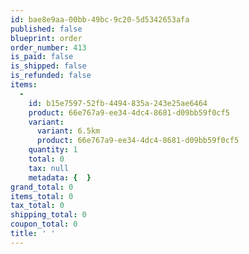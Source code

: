 ```yaml
---
id: bae8e9aa-00bb-49bc-9c20-5d5342653afa
published: false
blueprint: order
order_number: 413
is_paid: false
is_shipped: false
is_refunded: false
items:
  -
    id: b15e7597-52fb-4494-835a-243e25ae6464
    product: 66e767a9-ee34-4dc4-8681-d09bb59f0cf5
    variant:
      variant: 6.5km
      product: 66e767a9-ee34-4dc4-8681-d09bb59f0cf5
    quantity: 1
    total: 0
    tax: null
    metadata: {  }
grand_total: 0
items_total: 0
tax_total: 0
shipping_total: 0
coupon_total: 0
title: ' '
---
```

